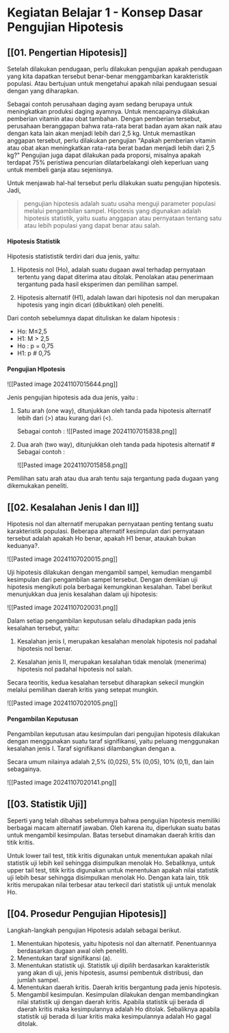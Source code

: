 # Kegiatan Belajar 1 - Konsep Dasar Pengujian Hipotesis

## [[01. Pengertian Hipotesis]]

Setelah dilakukan pendugaan, perlu dilakukan pengujian apakah pendugaan yang kita dapatkan tersebut benar-benar menggambarkan karakteristik populasi. Atau bertujuan untuk mengetahui apakah nilai pendugaan sesuai dengan yang diharapkan. 

Sebagai contoh perusahaan daging ayam sedang berupaya untuk meningkatkan produksi daging ayamnya. Untuk mencapainya dilakukan pemberian vitamin atau obat tambahan. Dengan pemberian tersebut, perusahaan beranggapan bahwa rata-rata berat badan ayam akan naik atau dengan kata lain akan menjadi lebih dari 2,5 kg. Untuk memastikan anggapan tersebut, perlu dilakukan pengujian "Apakah pemberian vitamin atau obat akan meningkatkan rata-rata berat badan menjadi lebih dari 2,5 kg?" Pengujian juga dapat dilakukan pada proporsi, misalnya apakah terdapat 75% peristiwa pencurian dilatarbelakangi oleh keperluan uang untuk membeli ganja atau sejenisnya.

Untuk menjawab hal-hal tersebut perlu dilakukan suatu pengujian hipotesis. Jadi, 
> pengujian hipotesis adalah suatu usaha menguji parameter populasi melalui pengambilan sampel. Hipotesis yang digunakan adalah hipotesis statistik, yaitu suatu anggapan atau pernyataan tentang satu atau lebih populasi yang dapat benar atau salah.


#### Hipotesis Statistik

Hipotesis statististik terdiri dari dua jenis, yaitu:

1) Hipotesis nol (Ho), adalah suatu dugaan awal terhadap pernyataan tertentu yang dapat diterima atau ditolak. Penolakan atau penerimaan tergantung pada hasil eksperimen dan pemilihan sampel.
   
2) Hipotesis alternatif (H1), adalah lawan dari hipotesis nol dan merupakan hipotesis yang ingin dicari (dibuktikan) oleh peneliti.

Dari contoh sebelumnya dapat dituliskan ke dalam hipotesis :  
- Ho: M≤2,5  
- H1: M > 2,5
- Ho : p = 0,75
- H1: p # 0,75


#### Pengujian HIpotesis

![[Pasted image 20241107015644.png]]

Jenis pengujian hipotesis ada dua jenis, yaitu :

1. Satu arah (one way), ditunjukkan oleh tanda pada hipotesis alternatif lebih dari (>) atau kurang dari (<).
   
   Sebagai contoh :
   ![[Pasted image 20241107015838.png]]

2. Dua arah (two way), ditunjukkan oleh tanda pada hipotesis alternatif # Sebagai contoh :
   
   ![[Pasted image 20241107015858.png]]
   
Pemilihan satu arah atau dua arah tentu saja tergantung pada dugaan yang dikemukakan peneliti.




## [[02. Kesalahan Jenis I dan II]]

Hipotesis nol dan alternatif merupakan pernyataan penting tentang suatu karakteristik populasi. Beberapa alternatif kesimpulan dari pernyataan tersebut adalah apakah Ho benar, apakah H1 benar, ataukah bukan keduanya?.

![[Pasted image 20241107020015.png]]

Uji hipotesis dilakukan dengan mengambil sampel, kemudian mengambil kesimpulan dari pengambilan sampel tersebut. Dengan demikian uji hipotesis mengikuti pola berbagai kemungkinan kesalahan. Tabel berikut menunjukkan dua jenis kesalahan dalam uji hipotesis:

![[Pasted image 20241107020031.png]]

Dalam setiap pengambilan keputusan selalu dihadapkan pada jenis kesalahan tersebut, yaitu:

1. ﻿﻿﻿Kesalahan jenis I, merupakan kesalahan menolak hipotesis nol padahal hipotesis nol benar.
   
2. ﻿﻿﻿Kesalahan jenis II, merupakan kesalahan tidak menolak (menerima) hipotesis nol padahal hipotesis nol salah.

Secara teoritis, kedua kesalahan tersebut diharapkan sekecil mungkin melalui pemilihan daerah kritis yang setepat mungkin.

![[Pasted image 20241107020105.png]]


#### Pengambilan Keputusan

Pengambilan keputusan atau kesimpulan dari pengujian hipotesis dilakukan dengan menggunakan suatu taraf signifikansi, yaitu peluang menggunakan kesalahan jenis I. Taraf signifikansi dilambangkan dengan a.

Secara umum nilainya adalah 2,5% (0,025), 5% (0,05), 10% (0,1), dan lain sebagainya.

![[Pasted image 20241107020141.png]]






## [[03. Statistik Uji]]

Seperti yang telah dibahas sebelumnya bahwa pengujian hipotesis memiliki berbagai macam alternatif jawaban. Oleh karena itu, diperlukan suatu batas untuk mengambil kesimpulan. Batas tersebut dinamakan daerah kritis dan titik kritis.

Untuk lower tail test, titik kritis digunakan untuk menentukan apakah nilai statistik uji lebih keil sehingga disimpulkan menolak Ho. Sebaliknya, untuk upper tail test, titik kritis digunakan untuk menentukan apakah nilai statistik uji lebih besar sehingga disimpulkan menolak Ho. Dengan kata lain, titik kritis merupakan nilai terbesar atau terkecil dari statistik uji untuk menolak Ho.




## [[04. Prosedur Pengujian Hipotesis]]

Langkah-langkah pengujian Hipotesis adalah sebagai berikut.

1. ﻿﻿﻿Menentukan hipotesis, yaitu hipotesis nol dan alternatif. Penentuannya berdasarkan dugaan awal oleh peneliti.
2. ﻿﻿﻿Menentukan taraf signifikansi (a).
3. ﻿﻿﻿Menentukan statistik uji. Statistik uji dipilih berdasarkan karakteristik yang akan di uji, jenis hipotesis, asumsi pembentuk distribusi, dan jumlah sampel.
4. ﻿﻿﻿Menentukan daerah kritis. Daerah kritis bergantung pada jenis hipotesis.
5. ﻿﻿﻿Mengambil kesimpulan. Kesimpulan dilakukan dengan membandingkan nilai statistik uji dengan daerah kritis. Apabila statistik uji berada di daerah kritis maka kesimpulannya adalah Ho ditolak. Sebaliknya apabila statistik uji berada di luar kritis maka kesimpulannya adalah Ho gagal ditolak.



